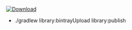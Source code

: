 [ ![Download](https://api.bintray.com/packages/gmribas/android-commons-test/android-commons-test/images/download.svg) ](https://bintray.com/gmribas/android-commons-test/android-commons-test/_latestVersion)

- ./gradlew library:bintrayUpload library:publish